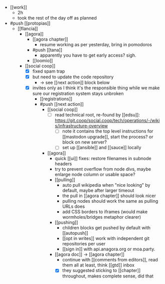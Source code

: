 - [[work]]
  - 2h
  - took the rest of the day off as planned
- #push [[protopias]]
  - [[flancia]]
    - [[agora]]
      - [[agora chapter]]
        - resume working as per yesterday, bring in pomodoros
      - #push [[tana]]
        - apparently you have to get early access? sigh.
      - [[loomio]]
    - [[social coop]]
      - [x] fixed spam trap 
      - [x] but need to update the code repository
        - -> see [[next action]] block below
      - [x] invites only as I think it's the responsible thing while we make sure our registration system stays unbroken
        - [[registrations]]
        - #push [[next action]]
          - [[social coop]]
            - [ ] read technical root, re-found by [[edsu]]: https://git.coop/social.coop/tech/operations/-/wikis/infrastructure-overview
              - [ ] note it contains the top level instructions for [[mastodon upgrade]], start the process? or block on new server?
              - [ ] set up [[ansible]] and [[sauce]] locally
          - [[agora]]
            - quick [[ui]] fixes: restore filenames in subnode headers
            - try to prevent overflow from node divs, maybe enlarge node column or usable space?
            - [[pulling]]
              - auto pull wikipedia when "nice looking" by default, maybe after larger timeout
              - the pull in [[agora chapter]] should look nicer
              - pulling nodes should work the same as pulling URLs does
              - add CSS borders to iframes (would make wormholes/bridges metaphor clearer)
            - [[pushing]]
              - children blocks get pushed by default with [[autopush]]
              - [[opt in writes]] work with independent git repositories per user
              - [[sign in]] with api.anagora.org or moa.party.
            - [[agora doc]] -> [[agora chapter]]
              - continue with [[comments from editors]], read them all at least, think [[gtd]] inbox
              - [x] they suggested sticking to [[chapter]] throughout, makes complete sense, did that
